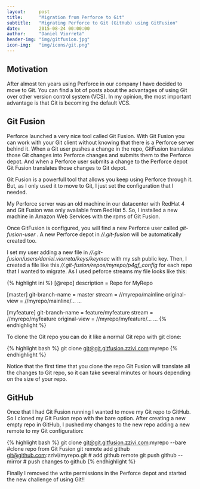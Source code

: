 ```yaml
---
layout:     post
title:      "Migration from Perforce to Git"
subtitle:   "Migrating Perforce to Git (GitHub) using GitFusion"
date:       2015-08-24 00:00:00
author:     "Daniel Viorreta"
header-img: "img/gitfusion.jpg"
icon-img:   "img/icons/git.png"
---
```


<h2>Motivation</h2>
<p>
After almost ten years using Perforce in our company I have decided to move to Git. You can find a lot of posts about the advantages of using Git over other version control system (VCS). In my opinion, the most important advantage is that Git is becoming the default VCS.
</p>


<h2>Git Fusion</h2>
<p>
Perforce launched a very nice tool called Git Fusion. With Git Fusion you can work with your Git client without knowing that there is a Perforce server behind it. When a Git user pushes a change in the repo, GitFusion translates those Git changes into Perforce changes and submits them to the Perforce depot. And when a Perforce user submits a change to the Perforce depot Git Fusion translates those changes to Git depot. 
</p>

<p>
Git Fusion is a powerfull tool that allows you keep using Perforce through it. But, as I only used it to move to Git, I just set the configuration that I needed.
</p>

<p>
My Perforce server was an old machine in our datacenter with RedHat 4 and Git Fusion was only available from RedHat 5. So, I installed a new machine in Amazon Web Services with the rpms of Git Fusion.
</p>

<p>
Once GitFusion is configured, you will find a new Perforce user called <i> git-fusion-user </i>. A new Perforce depot in <i> //.git-fusion </i> will be automatically created too.
</p>

<p> I set my user adding a new file in <i> //.git-fusion/users/daniel.viorreta/keys/keymac </i> with my ssh public key. Then, I created a file like this <i> //.git-fusion/repos/myrepo/p4gf_config </i> for each repo that I wanted to migrate. As I used peforce streams my file looks like this:

{% highlight ini %}
[@repo]
description = Repo for MyRepo

[master]
git-branch-name = master
stream = //myrepo/mainline
original-view = //myrepo/mainline/... ...

[myfeature]
git-branch-name = feature/myfeature
stream = //myrepo/myfeature
original-view = //myrepo/myfeature/... ...
{% endhighlight %}


To clone the Git repo you can do it like a normal Git repo with git clone:

{% highlight bash %}
git clone git@git.gitfusion.zzivi.com:myrepo
{% endhighlight %}

Notice that the first time that you clone the repo Git Fusion will translate all the changes to Git repo, so it can take several minutes or hours depending on the size of your repo.

</p>


<h2>GitHub</h2>
<p>
Once that I had Git Fusion running I wanted to move my Git repo to GitHub. So I cloned my Git Fusion repo with the bare option. After creating a new empty repo in GitHub, I pushed my changes to the new repo adding a new remote to my Git configuration: 

{% highlight bash %}
git clone git@git.gitfusion.zzivi.com:myrepo --bare  #clone repo from Git Fusion
git remote add github git@github.com:zzivi/myrepo.git # add github remote
git push github --mirror # push changes to github
{% endhighlight %}
</p>
<p>
Finally I removed the write permissions in the Perforce depot and started the new challenge of using Git!!
</p>
